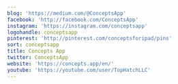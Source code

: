 ```yaml
---
blog: 'https://medium.com/@ConceptsApp'
facebook: 'http://facebook.com/ConceptsApp'
instagram: 'https://instagram.com/conceptsapp'
logohandle: conceptsapp
pinterest: 'http://pinterest.com/conceptsforipad/pins'
sort: conceptsapp
title: Concepts App
twitter: ConceptsApp
website: 'https://concepts.app/en/'
youtube: 'https://youtube.com/user/TopHatchLLC'
---
```

